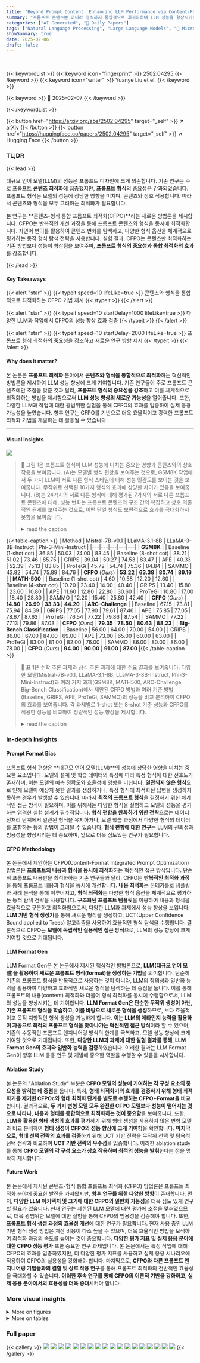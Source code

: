 ```yaml
---
title: "Beyond Prompt Content: Enhancing LLM Performance via Content-Format Integrated Prompt Optimization"
summary: "프롬프트 콘텐츠뿐 아니라 형식까지 통합적으로 최적화하여 LLM 성능을 향상시키는 혁신적인 방법론, CFPO 제시!"
categories: ["AI Generated", "🤗 Daily Papers"]
tags: ["Natural Language Processing", "Large Language Models", "🏢 Microsoft Research",]
showSummary: true
date: 2025-02-06
draft: false
---
```


<br>

{{< keywordList >}}
{{< keyword icon="fingerprint" >}} 2502.04295 {{< /keyword >}}
{{< keyword icon="writer" >}} Yuanye Liu et el. {{< /keyword >}}
 
{{< keyword >}} 🤗 2025-02-07 {{< /keyword >}}
 
{{< /keywordList >}}

{{< button href="https://arxiv.org/abs/2502.04295" target="_self" >}}
↗ arXiv
{{< /button >}}
{{< button href="https://huggingface.co/papers/2502.04295" target="_self" >}}
↗ Hugging Face
{{< /button >}}




### TL;DR


{{< lead >}}

대규모 언어 모델(LLM)의 성능은 프롬프트 디자인에 크게 의존합니다.  기존 연구는 주로 프롬프트 **콘텐츠 최적화**에 집중했지만, **프롬프트 형식**의 중요성은 간과되었습니다.  프롬프트 형식은 모델의 성능에 상당한 영향을 미치며, 콘텐츠와 상호 작용합니다.  따라서 콘텐츠와 형식을 모두 고려하는 최적화가 필요합니다.

본 연구는 **콘텐츠-형식 통합 프롬프트 최적화(CFPO)**라는 새로운 방법론을 제시합니다.  CFPO는 반복적인 개선 과정을 통해 프롬프트 콘텐츠와 형식을 동시에 최적화합니다.  자연어 변이를 활용하여 콘텐츠 변화를 탐색하고, 다양한 형식 옵션을 체계적으로 평가하는 동적 형식 탐색 전략을 사용합니다.  실험 결과, CFPO는 콘텐츠만 최적화하는 기존 방법보다 성능이 향상됨을 보여주며, **프롬프트 형식의 중요성과 통합 최적화의 효과**를 강조합니다.

{{< /lead >}}


#### Key Takeaways

{{< alert "star" >}}
{{< typeit speed=10 lifeLike=true >}} 콘텐츠와 형식을 통합적으로 최적화하는 CFPO 기법 제시 {{< /typeit >}}
{{< /alert >}}

{{< alert "star" >}}
{{< typeit speed=10 startDelay=1000 lifeLike=true >}} 다양한 LLM과 작업에서 CFPO의 성능 향상 효과 검증 {{< /typeit >}}
{{< /alert >}}

{{< alert "star" >}}
{{< typeit speed=10 startDelay=2000 lifeLike=true >}} 프롬프트 형식 최적화의 중요성을 강조하고 새로운 연구 방향 제시 {{< /typeit >}}
{{< /alert >}}

#### Why does it matter?
본 논문은 **프롬프트 최적화** 분야에서 **콘텐츠와 형식을 통합적으로 최적화**하는 혁신적인 방법론을 제시하여 LLM 성능 향상에 크게 기여합니다. 기존 연구들이 주로 프롬프트 콘텐츠에만 초점을 맞춘 것과 달리, **프롬프트 형식의 중요성을 강조**하고 이를 체계적으로 최적화하는 방법을 제시함으로써 **LLM 성능 향상의 새로운 가능성**을 열어줍니다. 또한, 다양한 LLM과 작업에 대한 광범위한 실험을 통해 CFPO의 효과를 입증하여 실제 응용 가능성을 높였습니다.  향후 연구는 CFPO를 기반으로 더욱 효율적이고 강력한 프롬프트 최적화 기법을 개발하는 데 활용될 수 있습니다.

------
#### Visual Insights



![](https://arxiv.org/html/2502.04295/extracted/6150185/fig/teaser6.png)

> 🔼 그림 1은 프롬프트 형식이 LLM 성능에 미치는 중요한 영향과 콘텐츠와의 상호 작용을 보여줍니다. (A)는 모델별 형식 편향을 보여주는 것으로, GSM8K 작업에서 두 가지 LLM이 서로 다른 형식 스타일에 대해 성능 민감도를 보이는 것을 보여줍니다. 무작위로 선택된 10가지 형식의 효과에 상당한 차이가 있음을 보여줍니다. (B)는 24가지의 서로 다른 형식에 대해 평가된 7가지의 서로 다른 프롬프트 콘텐츠에 대해, 성능 변화는 프롬프트 콘텐츠와 구조 간의 복잡하고 상호 의존적인 관계를 보여주는 것으로, 어떤 단일 형식도 보편적으로 효과를 극대화하지 못함을 보여줍니다.
> <details>
> <summary>read the caption</summary>
> Figure 1:  The crucial role of prompt formatting and its interaction with content. (A): Model-specific format biases: Illustrates the performance sensitivity of two LLMs to different format styles on the GSM8K task, showing substantial variability in the effectiveness of 10 randomly selected formats. (B): For seven different prompt contents evaluated across 24 distinct formats, performance variations show the complex, interdependent relationship between prompt content and structure, demonstrating that no single format universally maximizes effectiveness.
> </details>





{{< table-caption >}}
| Method | Mistral-7B-v0.1 | LLaMA-3.1-8B | LLaMA-3-8B-Instruct | Phi-3-Mini-Instruct |
|---|---|---|---|---|
| **GSM8K** |
| Baseline (1-shot cot) | 36.85 | 50.03 | 74.00 | 83.45 |
| Baseline (8-shot cot) | 38.21 | 51.02 | 73.46 | 85.75 |
| GRIPS | 39.04 | 50.27 | 74.53 | 83.47 |
| APE | 40.33 | 52.39 | 75.13 | 83.85 |
| ProTeGi | 45.72 | 54.74 | 75.36 | 84.84 |
| SAMMO | 43.82 | 54.74 | 75.89 | 84.76 |
| **CFPO** (*Ours*) | **53.22** | **63.38** | **80.74** | **89.16** |
| **MATH-500** |
| Baseline (1-shot cot) | 4.60 | 10.58 | 12.20 | 12.60 |
| Baseline (4-shot cot) | 10.20 | 23.40 | 14.00 | 40.40 |
| GRIPS | 13.40 | 15.80 | 23.60 | 10.80 |
| APE | 11.60 | 12.80 | 22.80 | 30.60 |
| ProTeGi | 10.80 | 17.00 | 18.40 | 28.80 |
| SAMMO | 12.20 | 15.40 | 25.80 | 42.40 |
| **CFPO** (*Ours*) | **14.80** | **26.99** | **33.33** | **44.20** |
| **ARC-Challenge** |
| Baseline | 67.15 | 73.81 | 75.94 | 84.39 |
| GRIPS | 77.05 | 77.90 | 79.61 | 87.46 |
| APE | 75.85 | 77.05 | 78.67 | 87.63 |
| ProTeGi | 76.54 | 77.22 | 79.86 | 87.54 |
| SAMMO | 77.22 | 77.13 | 79.86 | 87.03 |
| **CFPO** (*Ours*) | **79.35** | **78.50** | **80.63** | **88.23** |
| **Big-Bench Classification** |
| Baseline | 56.00 | 64.00 | 70.00 | 54.00 |
| GRIPS | 86.00 | 67.00 | 84.00 | 69.00 |
| APE | 73.00 | 65.00 | 60.00 | 63.00 |
| ProTeGi | 83.00 | 81.00 | 82.00 | 76.00 |
| SAMMO | 86.00 | 80.00 | 86.00 | 78.00 |
| **CFPO** (*Ours*) | **94.00** | **90.00** | **91.00** | **87.00** |{{< /table-caption >}}

> 🔼 표 1은 수학 추론 과제와 상식 추론 과제에 대한 주요 결과를 보여줍니다.  다양한 모델(Mistral-7B-v0.1, LLaMA-3.1-8B, LLaMA-3-8B-Instruct, Phi-3-Mini-Instruct)과 여러 가지 과제(GSM8K, MATH500, ARC-Challenge, Big-Bench Classification)에서 제안된 CFPO 방법과 여러 기준 방법(Baseline, GRIPS, APE, ProTeGi, SAMMO)의 성능을 비교 분석하여 CFPO의 효과를 보여줍니다. 각 과제별로 1-shot 또는 8-shot 기준 성능과 CFPO를 적용한 성능을 비교하여 정량적인 성능 향상을 제시합니다.
> <details>
> <summary>read the caption</summary>
> Table 1:  Main results on math reasoning tasks and commonsense reasoning tasks.
> </details>





### In-depth insights


#### Prompt Format Bias
프롬프트 형식 편향은 **대규모 언어 모델(LLM)**의 성능에 상당한 영향을 미치는 중요한 요소입니다.  모델의 설계 및 학습 데이터의 특성에 따라 특정 형식에 대한 선호도가 존재하며, 이는 모델의 예측 정확도와 효율성에 영향을 미칩니다.  **일관되지 않은 형식**으로 인해 모델이 예상치 못한 결과를 생성하거나, 특정 형식에 최적화된 답변을 생성하지 못하는 경우가 발생할 수 있습니다. 따라서 **최적의 프롬프트 형식**을 결정하기 위한 체계적인 접근 방식이 필요하며, 이를 위해서는 다양한 형식을 실험하고 모델의 성능을 평가하는 엄격한 실험 설계가 필수적입니다.  **형식 편향을 완화하기 위한 전략**으로는 데이터 전처리 단계에서 일관된 형식을 유지하거나, 모델 학습 과정에서 다양한 형식의 데이터를 포함하는 등의 방법이 고려될 수 있습니다. **형식 편향에 대한 연구**는 LLM의 신뢰성과 범용성을 향상시키는 데 중요하며, 앞으로 더욱 심도있는 연구가 필요합니다.

#### CFPO Methodology
본 논문에서 제안하는 CFPO(Content-Format Integrated Prompt Optimization) 방법론은 **프롬프트의 내용과 형식을 동시에 최적화**하는 혁신적인 접근 방식입니다.  단순히 프롬프트 내용만을 최적화하는 기존 연구들과 달리, CFPO는 **반복적인 최적화 과정**을 통해 프롬프트 내용과 형식을 동시에 개선합니다.  **내용 최적화**는 몬테카를로 샘플링과 사례 분석을 통해 이루어지고, **형식 최적화**는 다양한 형식 옵션을 체계적으로 평가하는 동적 탐색 전략을 사용합니다.  **구조화된 프롬프트 템플릿**을 이용하여 내용과 형식을 효율적으로 구분하고 최적화함으로써, 다양한 LLM과 과제에서 성능 향상을 보입니다.  **LLM 기반 형식 생성기**를 통해 새로운 형식을 생성하고, UCT(Upper Confidence Bound applied to Trees) 알고리즘을 사용하여 효율적인 형식 탐색을 수행합니다.  결론적으로 CFPO는 **모델에 독립적인 실용적인 접근 방식**으로, LLM의 성능 향상에 크게 기여할 것으로 기대됩니다.

#### LLM Format Gen
LLM Format Gen은 본 논문에서 제시된 핵심적인 방법론으로, **LLM(대규모 언어 모델)을 활용하여 새로운 프롬프트 형식(format)을 생성하는 기법**을 의미합니다. 단순히 기존의 프롬프트 형식을 반복적으로 사용하는 것이 아니라, LLM의 창의성과 일반화 능력을 활용하여 다양하고 효과적인 새로운 형식을 탐색하는 데 중점을 둡니다.  이를 통해 프롬프트의 내용(content) 최적화와 더불어 형식 최적화를 동시에 수행함으로써, LLM의 성능을 향상시키는 데 기여합니다.  **LLM Format Gen은 단순한 무작위 생성이 아닌, 기존 프롬프트 형식을 학습하고, 이를 바탕으로 새로운 형식을 생성**하므로, 보다 효율적이고 목적 지향적인 형식 생성을 가능하게 합니다.  **이는 LLM의 메타인지 능력을 활용하여 자동으로 최적의 프롬프트 형식을 찾아나가는 혁신적인 접근 방식**이라 할 수 있으며,  기존의 수동적인 프롬프트 엔지니어링 방식의 한계를 극복하고, 모델 성능 향상에 크게 기여할 것으로 기대됩니다.  또한,  **다양한 LLM과 과제에 대한 실험 결과를 통해, LLM Format Gen의 효과와 일반화 능력을 검증**하였습니다.  이러한 결과는 LLM Format Gen이 향후 LLM 응용 연구 및 개발에 중요한 역할을 수행할 수 있음을 시사합니다.

#### Ablation Study
본 논문의 "Ablation Study" 부분은 **CFPO 모델의 성능에 기여하는 각 구성 요소의 중요성을 밝히는 데 중점**을 둡니다.  특히, **형태 최적화기의 효과를 검증하기 위해 형태 최적화기를 제거한 CFPOc와 형태 최적화 단계를 별도로 수행하는 CFPO+Format을 비교**합니다.  결과적으로, **두 가지 변형 모델 모두 완전한 CFPO 모델보다 성능이 떨어지는 것으로 나타나**, **내용과 형태를 통합적으로 최적화하는 것이 중요함**을 보여줍니다.  또한, **LLM을 활용한 형태 생성의 효과를 평가**하기 위해 형태 생성을 사용하지 않은 변형 모델과 비교 분석하여 **형태 생성이 CFPO의 성능 향상에 크게 기여**함을 확인합니다.  **마지막으로, 형태 선택 전략의 효과를 검증**하기 위해 UCT 기반 전략을 무작위 선택 및 탐욕적 선택 전략과 비교하여 **UCT 기반 전략의 우수성**을 입증합니다.  이러한 ablation study를 통해 **CFPO 모델의 각 구성 요소가 상호 작용하며 최적의 성능을 발휘**한다는 점을 명확히 제시합니다.

#### Future Work
본 논문에서 제시된 콘텐츠-형식 통합 프롬프트 최적화 (CFPO) 방법론은 프롬프트 최적화 분야에 중요한 발전을 가져왔지만, **향후 연구를 위한 다양한 방향**이 존재합니다.  먼저, **다양한 LLM 아키텍처 및 크기에 대한 CFPO의 일반화 가능성**을 더욱 심도 있게 연구할 필요가 있습니다. 현재 연구는 제한된 LLM 모델에 대한 평가에 초점을 맞추었으므로, 더욱 광범위한 모델에 대한 실험을 통해 CFPO의 범용성을 검증해야 합니다. 또한, **프롬프트 형식 생성 과정의 효율성 개선**에 대한 연구가 필요합니다.  현재 사용 중인 LLM 기반 형식 생성 방법은 계산 비용이 다소 높을 수 있으며, 더욱 효율적인 방법을 모색하여 최적화 과정의 속도를 높이는 것이 중요합니다.  **다양한 평가 지표 및 실제 응용 분야에 대한 CFPO 성능 평가** 또한 중요한 연구 과제입니다. 본 논문에서는 특정 작업에 대해 CFPO의 효과를 입증하였지만, 더 다양한 평가 지표를 사용하고 실제 응용 시나리오에 적용하여 CFPO의 실용성을 강화해야 합니다.  마지막으로, **CFPO와 다른 프롬프트 엔지니어링 기법들과의 결합 및 상호 작용 연구**를 통해 프롬프트 최적화의 전반적인 효율성을 극대화할 수 있습니다.  **이러한 후속 연구를 통해 CFPO의 이론적 기반을 강화하고, 실제 응용 분야에서의 효용성을 더욱 증대**시켜야 합니다.


### More visual insights

<details>
<summary>More on figures
</summary>


![](https://arxiv.org/html/2502.04295/extracted/6150185/fig/pipeline3.png)

> 🔼 그림 2는 CFPO 파이프라인의 한 번의 반복 과정을 보여줍니다. 먼저, 구성 요소별 콘텐츠 최적화 단계에서 사례 진단 및 몬테카를로 샘플링을 사용하여 콘텐츠 변이를 생성합니다. 그런 다음, 형식 최적화 단계에서 각 콘텐츠 후보에 대해 가장 적합한 형식을 식별합니다. 노란색 점선은 LLM 최적화 장치를 사용하여 최적화 프로세스를 안내하는 부분을 나타냅니다.  즉, 콘텐츠 최적화 단계에서는 콘텐츠의 변형을 위해 사례 진단과 몬테카를로 샘플링 기법을 사용하고, 이후 형식 최적화 단계에서는 다양한 형식들을 평가하여 각 콘텐츠에 가장 적합한 형식을 찾습니다.  LLM 최적화기는 이러한 과정 전반에 걸쳐 최적화를 안내하는 역할을 합니다.
> <details>
> <summary>read the caption</summary>
> Figure 2: Illustration of the CFPO pipeline within a single iteration round. In the initial Component-wise Content Optimization stage, case-diagnosis and Monte-Carlo sampling are employed for content mutation. Subsequently, the Format Optimization stage identifies the most suitable format for each content candidate. The yellow dashed line indicates where the LLM optimizer is employed to guide the optimization process.
> </details>



![](https://arxiv.org/html/2502.04295/extracted/6150185/fig/template2.png)

> 🔼 그림 3은 논문에서 제안하는 구조화된 프롬프트 템플릿의 예시를 보여줍니다. 이 템플릿은 프롬프트를 각기 다른 기능을 수행하는 여러 구성 요소로 체계적으로 구성하여 프롬프트 생성 과정을 효율화합니다. 프롬프트를 만들 때, 먼저 Query Format을 사용하여 예시와 질문을 제시하고, 그런 다음 Prompt Renderer를 통해 모든 콘텐츠 구성 요소를 통합하여 완성된 프롬프트 문자열을 만듭니다. 이를 통해 프롬프트의 콘텐츠와 형식을 효과적으로 최적화할 수 있습니다.
> <details>
> <summary>read the caption</summary>
> Figure 3: An illustrative example of our Structured Prompt Template. This template systematically organizes the prompt into distinct components, each serving a specific functional role. When formulating a prompt, the template first employs a Query format to present examples and queries, and then integrates all content components via the Prompt Renderer to construct the comprehensive prompt string.
> </details>



![](https://arxiv.org/html/2502.04295/extracted/6150185/fig/formats5.png)

> 🔼 그림 4는 초기 형식 풀에서 사용 가능한 내장 형식 및 렌더링 효과를 보여줍니다. 최종 형식 구성은 프롬프트 렌더러와 쿼리 형식 범주에서 요소를 선택하고 결합하여 생성됩니다.  프롬프트 렌더러는 프롬프트의 전반적인 구조를 결정하고, 쿼리 형식은 인 컨텍스트 예시와 질의의 렌더링 방식을 제어합니다. 다양한 프롬프트 렌더러(일반 텍스트, 마크다운, HTML, LaTeX, XML, JSON 등)와 쿼리 형식(Markdown-Ins-Res, Role-Mapping-Format, COT-Question-Answer, Multi-choice 등)을 보여주어, 이들을 조합하여 다양한 프롬프트 형식을 생성할 수 있음을 시각적으로 보여줍니다.
> <details>
> <summary>read the caption</summary>
> Figure 4: Built-in formats and rendering effects in our initial format pool. The final format configuration is achieved by selecting and combining elements from both the Prompt Renderer and the Query Format categories.
> </details>



![](https://arxiv.org/html/2502.04295/extracted/6150185/fig/results.png)

> 🔼 그림 5는 다양한 작업과 모델에 대해 문맥 내 예시와 텍스트 길이를 개괄적으로 보여줍니다.  각 작업(GSM8K, MATH500, ARC-Challenge, Big-Bench Classification)과 모델(Mistral-7B-v0.1, LLaMA-3.1-8B, LLaMA-3-8B-Instruct, Phi-3-Mini-Instruct)별로 최적화된 프롬프트의 문맥 내 예시 개수와 텍스트 길이를 비교 분석하여, 사전 훈련된 모델과 지시 튜닝된 모델 간의 차이점을 보여줍니다. 특히, 사전 훈련된 모델은 더 긴 텍스트 길이와 더 많은 문맥 내 예시를 선호하는 경향을 보이는 반면, 지시 튜닝된 모델은 프롬프트 길이와 문맥 내 예시 개수에 덜 민감한 것을 알 수 있습니다. 이는 사전 훈련된 모델이 명시적인 문맥과 상세한 추론 단계로부터 더 많은 이점을 얻는 반면, 지시 튜닝된 모델은 이미 작업 관련 지식을 갖고 있기 때문에 이러한 요소들에 덜 의존한다는 것을 시사합니다.
> <details>
> <summary>read the caption</summary>
> Figure 5: Overview of in-context examples and text lengths for various tasks and models.
> </details>



</details>




<details>
<summary>More on tables
</summary>


{{< table-caption >}}
| Task | Method | LLaMA-3.1-8B | LLaMA-3-8B-Instruct |
|---|---|---|---| 
| GSM8K | ProTeGi | 54.74 | 75.36 |
|  | CFPO<sub>c</sub> | 58.07 | 77.71 |
|  | CFPO<sub>c</sub>+Format | 61.94 | 79.30 |
|  | **CFPO** | **63.38** | **80.74** |
| BBC | ProTeGi | 81.00 | 82.00 |
|  | CFPO<sub>c</sub> | 85.00 | 85.00 |
|  | CFPO<sub>c</sub>+Format | 88.00 | 89.00 |
|  | **CFPO** | **90.00** | **91.00** |{{< /table-caption >}}
> 🔼 표 2는 형식 최적화기와 콘텐츠 최적화기의 효과를 비교 분석한 결과를 보여줍니다. CFPOc는 형식을 고정한 채 콘텐츠만 최적화하는 반면, CFPOc+Format은 콘텐츠 최적화 후 형식 최적화를 수행합니다. 이를 통해 형식 최적화기와 콘텐츠 최적화기 각각의 기여도와 두 기법의 통합이 가져오는 시너지 효과를 정확하게 파악할 수 있습니다.
> <details>
> <summary>read the caption</summary>
> Table 2: Ablation study of the format optimizer and content optimizer. CFPOc𝑐{c}italic_c performs content optimization with a fixed format. CFPOc𝑐{c}italic_c+Format performs format optimization after content optimization.
> </details>

{{< table-caption >}}
| Task | Method | LLaMA-3.1-8B | LLaMA-3-8B-Instruct |
|---|---|---|---| 
| GSM8K | w/o Format Gen | 62.70 | 78.85 |
|  | with Format Gen | **63.38** | **80.74** |
| BBC | w/o Format Gen | 88.00 | 87.00 |
|  | with Format Gen | **90.00** | **91.00** |{{< /table-caption >}}
> 🔼 본 표는 프롬프트 최적화 과정에서 형식 생성의 영향을 보여줍니다.  LLM을 사용하여 새로운 형식을 생성하는 것이 기존 형식 풀만 사용하는 것보다 GSM8K 및 Big-Bench Classification 작업에서 모두 성능 향상을 가져온다는 것을 보여줍니다.  이는 제안된 형식 탐색 메커니즘이 프롬프트의 품질과 다양성을 향상시키는 데 효과적임을 시사합니다.
> <details>
> <summary>read the caption</summary>
> Table 3: Impact of format generation during prompt optimization.
> </details>

{{< table-caption >}}
| Task | Method | LLaMA-3.1-8B | LLaMA-3-8B-Instruct |
|---|---|---|---| 
|  | Random | 62.40 | 78.82 |
| GSM8K | UCT(α=0) | 63.23 | 79.08 |
|  | UCT(ours) | 63.38 | 80.74 |
|  | Random | 85.00 | 87.00 |
| BBH | UCT(α=0) | 86.00 | 88.00 |
|  | UCT(ours) | 90.00 | 91.00 |{{< /table-caption >}}
> 🔼 표 4는 최적화 과정 동안 다양한 형식 선택 전략의 영향을 보여줍니다.  다양한 형식 선택 방법(무작위 선택, 탐색 없이 최적의 형식만 선택, UCT 알고리즘 사용)을 비교하여 CFPO의 UCT 기반 형식 선택 전략이 GSM8K 및 Big-Bench 두 작업 모두에서 가장 좋은 성능을 달성했음을 보여줍니다. 이는 CFPO의 형식 최적화 전략의 효과를 강조합니다.
> <details>
> <summary>read the caption</summary>
> Table 4: Impact of different format selection strategies during optimization.
> </details>

</details>




### Full paper

{{< gallery >}}
<img src="paper_images/1.png" class="grid-w50 md:grid-w33 xl:grid-w25" />
<img src="paper_images/2.png" class="grid-w50 md:grid-w33 xl:grid-w25" />
<img src="paper_images/3.png" class="grid-w50 md:grid-w33 xl:grid-w25" />
<img src="paper_images/4.png" class="grid-w50 md:grid-w33 xl:grid-w25" />
<img src="paper_images/5.png" class="grid-w50 md:grid-w33 xl:grid-w25" />
<img src="paper_images/6.png" class="grid-w50 md:grid-w33 xl:grid-w25" />
<img src="paper_images/7.png" class="grid-w50 md:grid-w33 xl:grid-w25" />
<img src="paper_images/8.png" class="grid-w50 md:grid-w33 xl:grid-w25" />
<img src="paper_images/9.png" class="grid-w50 md:grid-w33 xl:grid-w25" />
<img src="paper_images/10.png" class="grid-w50 md:grid-w33 xl:grid-w25" />
<img src="paper_images/11.png" class="grid-w50 md:grid-w33 xl:grid-w25" />
<img src="paper_images/12.png" class="grid-w50 md:grid-w33 xl:grid-w25" />
<img src="paper_images/13.png" class="grid-w50 md:grid-w33 xl:grid-w25" />
<img src="paper_images/14.png" class="grid-w50 md:grid-w33 xl:grid-w25" />
<img src="paper_images/15.png" class="grid-w50 md:grid-w33 xl:grid-w25" />
<img src="paper_images/16.png" class="grid-w50 md:grid-w33 xl:grid-w25" />
<img src="paper_images/17.png" class="grid-w50 md:grid-w33 xl:grid-w25" />
<img src="paper_images/18.png" class="grid-w50 md:grid-w33 xl:grid-w25" />
{{< /gallery >}}